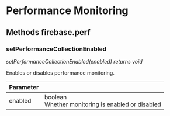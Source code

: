 # Performance Monitoring

## Methods firebase.perf

### setPerformanceCollectionEnabled
*setPerformanceCollectionEnabled(enabled) returns void*

Enables or disables performance monitoring. 

| Parameter |         |
| --------- | ------- |
| enabled   | boolean <br /> Whether monitoring is enabled or disabled |
